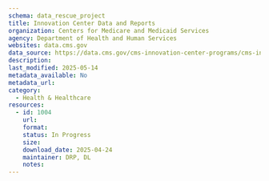 ```yaml
---
schema: data_rescue_project 
title: Innovation Center Data and Reports
organization: Centers for Medicare and Medicaid Services
agency: Department of Health and Human Services
websites: data.cms.gov
data_source: https://data.cms.gov/cms-innovation-center-programs/cms-innovation-models-overview/innovation-center-data-and-reports
description: 
last_modified: 2025-05-14
metadata_available: No
metadata_url: 
category:
  - Health & Healthcare 
resources:
  - id: 1004
    url: 
    format: 
    status: In Progress
    size: 
    download_date: 2025-04-24
    maintainer: DRP, DL
    notes: 
---
```

